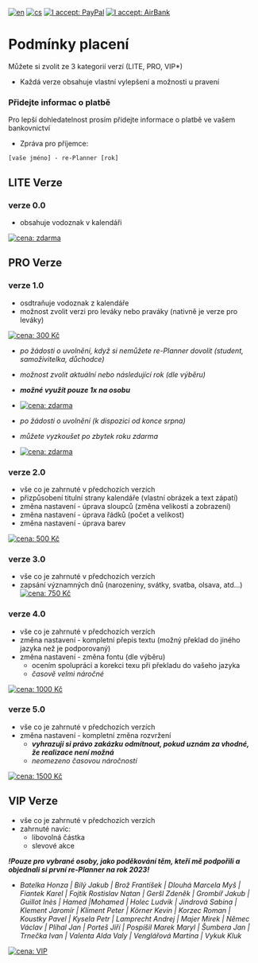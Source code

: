 [![en](https://img.shields.io/badge/lang-en-red.svg)](https://github.com/PepikVaio/reMarkable_re-Planner/blob/main/PAYMENT.md)
[![cs](https://img.shields.io/badge/lang-cs-springgreen.svg)](https://github.com/PepikVaio/reMarkable_re-Planner/blob/main/.language_cs/PAYMENT.cs.md)
[![I accept: PayPal](https://img.shields.io/badge/accept-PayPal-blue)](http://paypal.me/josefwajsar)
[![I accept: AirBank](https://img.shields.io/badge/accept-AirBankBank-green)](https://www.airbank.cz/)


# Podmínky placení

Můžete si zvolit ze 3 kategorií verzí (LITE, PRO, VIP*)
* Každá verze obsahuje vlastní vylepšení a možnosti u pravení

### Přidejte informac o platbě
Pro lepší dohledatelnost prosím přidejte informace o platbě ve vašem bankovnictví
* Zpráva pro příjemce:
```
[vaše jméno] - re-Planner [rok]
```


## LITE Verze

### verze 0.0
* obsahuje vodoznak v kalendáři

[![cena: zdarma](https://img.shields.io/badge/cena:-zdarma-green)](https://github.com/PepikVaio/reMarkable_re-Planner/releases)

## PRO Verze

### verze 1.0
* osdtraňuje vodoznak z kalendáře
* možnost zvolit verzi pro leváky nebo praváky (nativně je verze pro leváky)

[![cena: 300 Kč](https://img.shields.io/badge/cena:-300_Kč-green)](https://github.com/PepikVaio/reMarkable_re-Planner/blob/main/.payment/K%C4%8D/300%20K%C4%8D.png)

  * *po žádosti o uvolnění, když si nemůžete re-Planner dovolit (student, samoživitelka, důchodce)*
  * *možnost zvolit aktuální nebo následující rok (dle výběru)*
  * ***možné využít pouze 1x na osobu***
  * [![cena: zdarma](https://img.shields.io/badge/cena:-zdarma-green)](mailto:Wajsar.Josef@hotmail.com?subject=re-Planner%20(akce%20student,%20samoživitelka,%20důchodce)&body=Vážený%20pane%20Wajsare,%0Arád(a)%20bych%20využil(a)%20Vámi%20nabízenou%20akci%20(student,%20samoživitelka,%20důchodce)%20a%20tímto%20Vás%20zdvořile%20žádám%20o%20zaslání%20re-Planneru%20na%20aktuální%20rok.%0A%0AJsem%20si%20vědom(a),%20že%20tato%20akce%20je%20omezena%20na%20jedno%20využití%20na%20osobu.%0AVelice%20si%20vážím%20Vaší%20ochoty%20a%20vstřícnosti%20a%20předem%20děkuji%20za%20vyřízení%20mé%20žádosti.%0A%0AS%20úctou,%0A%5BVaše%20jméno%5D%0A)





  * *po žádosti o uvolnění (k dispozici od konce srpna)*
  * *můžete vyzkoušet po zbytek roku zdarma*
  * [![cena: zdarma](https://img.shields.io/badge/cena:-zdarma-green)](mailto:Wajsar.Josef@hotmail.com?subject=re-Planner%20(akce%20konec%20srpna)&body=Dobrý%20den%20pane%20Wajsare,%0Avyužívám%20akci%20(k%20dispozici%20od%20konce%20srpna).%0A%0AProsím%20o%20zaslání%20re-Planneru%20(verze%202.0)%20na%20zbývající%20období%20roku.%0AMám%20zájem%20o%20verzi%20pro%20%5Bdoplňte%20-%20leváky,%20praváky%5D.%0A%0AVelice%20děkuji%20s%20pozdravem%20%5Bdoplňte%5D.)

### verze 2.0
* vše co je zahrnuté v předchozích verzích
* přizpůsobení titulní strany kalendáře (vlastní obrázek a text zápatí)
* změna nastavení - úprava sloupců (změna velikostí a zobrazení)
* změna nastavení - úprava řádků (počet a velikost)
* změna nastavení - úprava barev

[![cena: 500 Kč](https://img.shields.io/badge/cena:-500_Kč-green)](https://github.com/PepikVaio/reMarkable_re-Planner/blob/main/.payment/K%C4%8D/500%20K%C4%8D.png)

### verze 3.0
* vše co je zahrnuté v předchozích verzích
* zapsání významných dnů (narozeniny, svátky, svatba, olsava, atd...)
[![cena: 750 Kč](https://img.shields.io/badge/cena:-750_Kč-green)](https://github.com/PepikVaio/reMarkable_re-Planner/blob/main/.payment/K%C4%8D/750%20K%C4%8D.png)


### verze 4.0
* vše co je zahrnuté v předchozích verzích
* změna nastavení - kompletní přepis textu (možný překlad do jiného jazyka než je podporovaný)
* změna nastavení - změna fontu (dle výběru)
  * ocením spolupráci a korekci texu při překladu do vašeho jazyka
  * *časově velmi náročné*

[![cena: 1000 Kč](https://img.shields.io/badge/cena:-1000_Kč-green)](https://github.com/PepikVaio/reMarkable_re-Planner/blob/main/.payment/K%C4%8D/1000%20K%C4%8D.png)

### verze 5.0
* vše co je zahrnuté v předchozích verzích
* změna nastavení - kompletní změna rozvržení
  * ***vyhrazuji si právo zakázku odmítnout, pokud uznám za vhodné, že realizace není možná***
  * *neomezeno časovou náročností*

[![cena: 1500 Kč](https://img.shields.io/badge/cena:-1500_Kč-green)](https://github.com/PepikVaio/reMarkable_re-Planner/blob/main/.payment/K%C4%8D/1500%20K%C4%8D.png)

## VIP Verze
* vše co je zahrnuté v předchozích verzích
* zahrnuté navíc:
  * libovolná částka
  * slevové akce

***!Pouze pro vybrané osoby, jako poděkování těm, kteří mě podpořili a objednali si první re-Planner na rok 2023!***
* *Batelka Honza | Bilý Jakub | Brož František | Dlouhá Marcela Myš | Fiantek Karel | Fojtik Rostislav Natan | Geršl Zdeněk | Grombíř Jakub | Guillot Inès | Hamed |Mohamed | Holec Ludvik | Jindrová Sabina | Klement Jaromír | Kliment Peter | Körner Kevin | Korzec Roman | Koustky Pavel | Kysela Petr | Lamprecht Andrej | Majer Mirek | Němec Václav | Plíhal Jan | Porteš Jiří | Pospíšil Marek Maryl | Šumbera Jan | Trnečka Ivan | Valenta Alda Valy | Venglářová Martina | Vykuk Kluk*

[![cena: VIP](https://img.shields.io/badge/cena:-V_I_P_*-yellow)](https://github.com/PepikVaio/reMarkable_re-Planner/blob/main/.payment/K%C4%8D/VIP.png)
